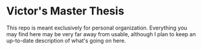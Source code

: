 Victor's Master Thesis
================

This repo is meant exclusively for personal organization. Everything you may find
here may be very far away from usable, although I plan to keep an up-to-date
description of what's going on here.
